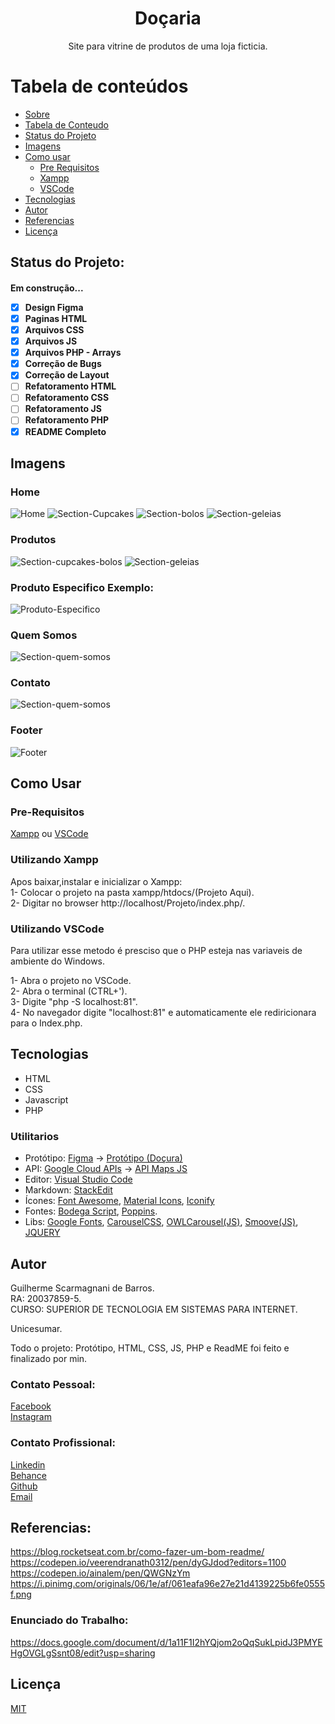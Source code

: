 <h1 align="center"> Doçaria </h1>

<p align="center">Site para vitrine de produtos de uma loja ficticia.</p>  

Tabela de conteúdos
=================
<!--ts-->
   * [Sobre](#sobre)
   * [Tabela de Conteudo](#tabela-de-conteudo)
   * [Status do Projeto](#status-do-projeto)
   * [Imagens](#imagens)
   * [Como usar](#como-usar)
      * [Pre Requisitos](#pre-requisitos)
      * [Xampp](#Utilizando-Xampp)
      * [VSCode](#utilizando-vscode)
   * [Tecnologias](#tecnologias)
   * [Autor](#autor)
   * [Referencias](#referencias)
   * [Licença](#licença)
<!--te-->  

## Status do Projeto:
<h4> 
    Em construção...
 
- [x] Design Figma
- [x] Paginas HTML
- [x] Arquivos CSS
- [x] Arquivos JS
- [x] Arquivos PHP - Arrays
- [x] Correção de Bugs
- [x] Correção de Layout
- [ ] Refatoramento HTML
- [ ] Refatoramento CSS
- [ ] Refatoramento JS
- [ ] Refatoramento PHP
- [x] README Completo

</h4>

## Imagens 
### Home 

<img alt="Home" title="#Home" src="https://i.imgur.com/7BVnFSb.png" />
<img alt="Section-Cupcakes" title="#Cupcakes" src="https://i.imgur.com/G7l1qNQ.png" />
<img alt="Section-bolos" title="#Bolos" src="https://i.imgur.com/urCDDky.png" />
<img alt="Section-geleias" title="#Geleias" src="https://i.imgur.com/GcEyxow.png" />  


### Produtos

<img alt="Section-cupcakes-bolos" title="#CupcakesEbolos" src="https://i.imgur.com/hnjDZQe.png" />
<img alt="Section-geleias" title="#Geleias" src="https://i.imgur.com/KfbfacJ.png" />  

### Produto Especifico Exemplo:
<img alt="Produto-Especifico" title="#Produto-Example" src="https://i.imgur.com/jefp2nT.png" />  


### Quem Somos
<img alt="Section-quem-somos" title="#QuemSomos" src="https://i.imgur.com/WeXTqJc.png" />

### Contato
<img alt="Section-quem-somos" title="#QuemSomos" src="https://i.imgur.com/uAf8h6J.png" />


### Footer
<img alt="Footer" title="#footer" src="https://i.imgur.com/LuCUB6f.png?1" />  


## Como Usar

### Pre-Requisitos

[Xampp](https://www.apachefriends.org/pt_br/download.html) ou [VSCode](https://code.visualstudio.com/)


### Utilizando Xampp 

Apos baixar,instalar e inicializar o Xampp:  
1- Colocar o projeto na pasta xampp/htdocs/(Projeto Aqui).  
2- Digitar no browser http://localhost/Projeto/index.php/.

### Utilizando VSCode

Para utilizar esse metodo é presciso que o PHP esteja nas variaveis de ambiente do Windows.

1- Abra o projeto no VSCode.  
2- Abra o terminal (CTRL+').  
3- Digite "php -S localhost:81".  
4- No navegador digite "localhost:81" e automaticamente ele rediricionara para o Index.php.  


## Tecnologias
- HTML
- CSS
- Javascript
- PHP

### Utilitarios 

- Protótipo: [Figma](https://www.figma.com/) → [Protótipo (Doçura)](https://www.figma.com/file/n6kZSO4krcFkQAgb3YSZww/Untitled?node-id=0%3A1)
- API: [Google Cloud APIs](https://cloud.google.com/apis?hl=en) → [API Maps JS](https://developers.google.com/maps/documentation/javascript/overview?hl=pt-br)
- Editor: [Visual Studio Code](https://code.visualstudio.com/)
- Markdown: [StackEdit](https://stackedit.io/)
- Ícones: [Font Awesome](https://fontawesome.com/icons), [Material Icons](https://fonts.google.com/icons), [Iconify](https://iconify.design/)
- Fontes: [Bodega Script](https://br.maisfontes.com/bodega-script), [Poppins](https://fonts.google.com/specimen/Poppins).
- Libs: [Google Fonts](https://fonts.google.com/), [CarouselCSS](https://owlcarousel2.github.io/OwlCarousel2/), [OWLCarousel(JS)](https://owlcarousel2.github.io/OwlCarousel2/), [Smoove(JS)](https://smoove.js.org/), [JQUERY](https://jquery.com/)

## Autor
Guilherme Scarmagnani de Barros.  
RA: 20037859-5.      
CURSO: SUPERIOR DE TECNOLOGIA EM SISTEMAS PARA INTERNET.  
  
Unicesumar.

Todo o projeto: Protótipo, HTML, CSS, JS, PHP e ReadME foi feito e finalizado por min.  

### Contato Pessoal:
[Facebook](https://www.facebook.com/guilherme.s.barros.3/)  
[Instagram](https://www.instagram.com/guilherme.dgrego/)  

### Contato Profissional:
[Linkedin](https://www.linkedin.com/in/guilhermesb/)  
[Behance](https://www.behance.net/guilhermescarmagnani)  
[Github](https://github.com/guilhermeSDB)  
[Email](Guilhermescarmagnani@outlook.com)  


## Referencias:  
https://blog.rocketseat.com.br/como-fazer-um-bom-readme/         
https://codepen.io/veerendranath0312/pen/dyGJdod?editors=1100  
https://codepen.io/ainalem/pen/QWGNzYm  
https://i.pinimg.com/originals/06/1e/af/061eafa96e27e21d4139225b6fe0555f.png  

### Enunciado do Trabalho:
https://docs.google.com/document/d/1a11F1I2hYQjom2oQqSukLpidJ3PMYEHgOVGLgSsnt08/edit?usp=sharing    

## Licença
[MIT](https://github.com/guilhermeSDB/MAPA-Faculdade/blob/master/LICENSE)
